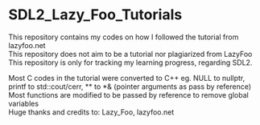 # SDL2_Lazy_Foo_Tutorials
This repository contains my codes on how I followed the tutorial from lazyfoo.net  
This repository does not aim to be a tutorial nor plagiarized from LazyFoo  
This repository is only for tracking my learning progress, regarding SDL2.  
  
Most C codes in the tutorial were converted to C++ eg. NULL to nullptr, printf to std::cout/cerr, ** to *& (pointer arguments as pass by reference)  
Most functions are modified to be passed by reference to remove global variables  
Huge thanks and credits to: Lazy_Foo, lazyfoo.net  
